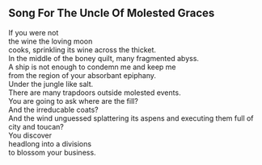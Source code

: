 Song For The Uncle Of Molested Graces
-------------------------------------
If you were not  
the wine the loving moon  
cooks, sprinkling its wine across the thicket.  
In the middle of the boney quilt, many fragmented abyss.  
A ship is not enough to condemn me and keep me  
from the region of your absorbant epiphany.  
Under the jungle like salt.  
There are many trapdoors outside molested events.  
You are going to ask where are the fill?  
And the irreducable coats?  
And the wind unguessed splattering its aspens and executing them full of  
city and toucan?  
You discover  
headlong into a divisions  
to blossom your business.  
